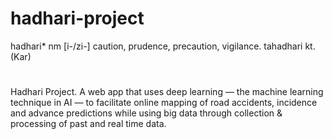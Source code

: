# hadhari-project

hadhari* nm [i-/zi-] caution, prudence, precaution, vigilance. tahadhari kt. (Kar)
#

Hadhari Project. A web app that uses deep learning — the machine learning technique in AI — to facilitate online mapping of road accidents, incidence and advance predictions while using big data through collection &amp; processing of past and real time data.


